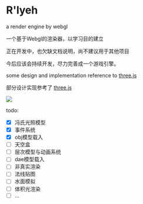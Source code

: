 # R'lyeh
a render engine by webgl

一个基于Webgl的渲染器，以学习目的建立

正在开发中，也欠缺文档说明，尚不建议用于其他项目

今后应该会持续开发，尽力完善成一个游戏引擎。



some design and implementation reference to [three.js](https://threejs.org)

部分设计实现参考了 [three.js](https://threejs.org)


![](http://o6qwciia9.bkt.clouddn.com/Rlyeh/dounts2.png)

todo:

- [x] 冯氏光照模型
- [x] 事件系统
- [x] obj模型载入
- [ ] 天空盒
- [ ] 层次模型与动画系统
- [ ] dae模型载入
- [ ] 非真实渲染
- [ ] 法线贴图
- [ ] 水面模拟
- [ ] 体积光渲染
- [ ] ...
